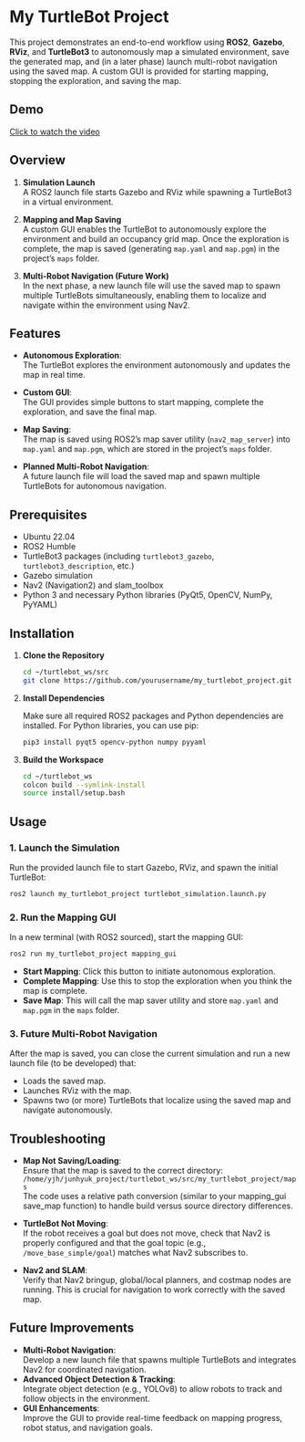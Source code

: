 # My TurtleBot Project

This project demonstrates an end-to-end workflow using **ROS2**, **Gazebo**, **RViz**, and **TurtleBot3** to autonomously map a simulated environment, save the generated map, and (in a later phase) launch multi-robot navigation using the saved map. A custom GUI is provided for starting mapping, stopping the exploration, and saving the map.

## Demo
[Click to watch the video](https://www.youtube.com/watch?v=43lTSowCPSk)

## Overview

1. **Simulation Launch**  
   A ROS2 launch file starts Gazebo and RViz while spawning a TurtleBot3 in a virtual environment.

2. **Mapping and Map Saving**  
   A custom GUI enables the TurtleBot to autonomously explore the environment and build an occupancy grid map. Once the exploration is complete, the map is saved (generating `map.yaml` and `map.pgm`) in the project’s `maps` folder.

3. **Multi-Robot Navigation (Future Work)**  
   In the next phase, a new launch file will use the saved map to spawn multiple TurtleBots simultaneously, enabling them to localize and navigate within the environment using Nav2.

## Features

- **Autonomous Exploration**:  
  The TurtleBot explores the environment autonomously and updates the map in real time.

- **Custom GUI**:  
  The GUI provides simple buttons to start mapping, complete the exploration, and save the final map.

- **Map Saving**:  
  The map is saved using ROS2’s map saver utility (`nav2_map_server`) into `map.yaml` and `map.pgm`, which are stored in the project’s `maps` folder.

- **Planned Multi-Robot Navigation**:  
  A future launch file will load the saved map and spawn multiple TurtleBots for autonomous navigation.

## Prerequisites

- Ubuntu 22.04  
- ROS2 Humble  
- TurtleBot3 packages (including `turtlebot3_gazebo`, `turtlebot3_description`, etc.)  
- Gazebo simulation  
- Nav2 (Navigation2) and slam_toolbox  
- Python 3 and necessary Python libraries (PyQt5, OpenCV, NumPy, PyYAML)

## Installation

1. **Clone the Repository**

   ```bash
   cd ~/turtlebot_ws/src
   git clone https://github.com/yourusername/my_turtlebot_project.git
   ```

2. **Install Dependencies**

   Make sure all required ROS2 packages and Python dependencies are installed. For Python libraries, you can use pip:

   ```bash
   pip3 install pyqt5 opencv-python numpy pyyaml
   ```

3. **Build the Workspace**

   ```bash
   cd ~/turtlebot_ws
   colcon build --symlink-install
   source install/setup.bash
   ```

## Usage

### 1. Launch the Simulation

Run the provided launch file to start Gazebo, RViz, and spawn the initial TurtleBot:

```bash
ros2 launch my_turtlebot_project turtlebot_simulation.launch.py
```

### 2. Run the Mapping GUI

In a new terminal (with ROS2 sourced), start the mapping GUI:

```bash
ros2 run my_turtlebot_project mapping_gui
```

- **Start Mapping**: Click this button to initiate autonomous exploration.
- **Complete Mapping**: Use this to stop the exploration when you think the map is complete.
- **Save Map**: This will call the map saver utility and store `map.yaml` and `map.pgm` in the `maps` folder.

### 3. Future Multi-Robot Navigation

After the map is saved, you can close the current simulation and run a new launch file (to be developed) that:
- Loads the saved map.
- Launches RViz with the map.
- Spawns two (or more) TurtleBots that localize using the saved map and navigate autonomously.

## Troubleshooting

- **Map Not Saving/Loading**:  
  Ensure that the map is saved to the correct directory:  
  `/home/yjh/junhyuk_project/turtlebot_ws/src/my_turtlebot_project/maps`  
  The code uses a relative path conversion (similar to your mapping_gui save_map function) to handle build versus source directory differences.

- **TurtleBot Not Moving**:  
  If the robot receives a goal but does not move, check that Nav2 is properly configured and that the goal topic (e.g., `/move_base_simple/goal`) matches what Nav2 subscribes to.

- **Nav2 and SLAM**:  
  Verify that Nav2 bringup, global/local planners, and costmap nodes are running. This is crucial for navigation to work correctly with the saved map.

## Future Improvements

- **Multi-Robot Navigation**:  
  Develop a new launch file that spawns multiple TurtleBots and integrates Nav2 for coordinated navigation.
- **Advanced Object Detection & Tracking**:  
  Integrate object detection (e.g., YOLOv8) to allow robots to track and follow objects in the environment.
- **GUI Enhancements**:  
  Improve the GUI to provide real-time feedback on mapping progress, robot status, and navigation goals.
